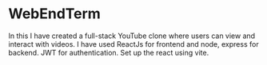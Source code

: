 # WebEndTerm
In this I have created a full-stack YouTube clone where users can view and interact with videos.
I have used ReactJs for frontend and node, express for backend.
JWT for authentication.
Set up the react using vite.
